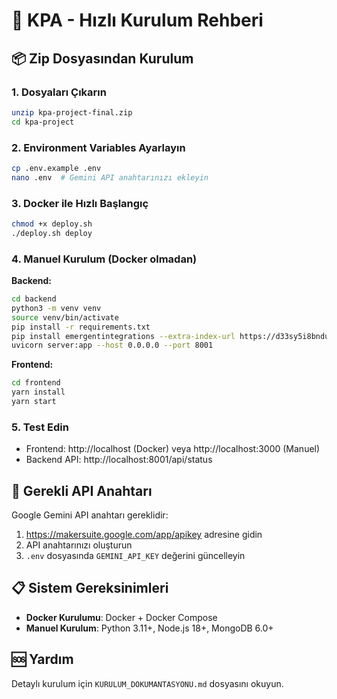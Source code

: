 # 🚀 KPA - Hızlı Kurulum Rehberi

## 📦 Zip Dosyasından Kurulum

### 1. Dosyaları Çıkarın
```bash
unzip kpa-project-final.zip
cd kpa-project
```

### 2. Environment Variables Ayarlayın
```bash
cp .env.example .env
nano .env  # Gemini API anahtarınızı ekleyin
```

### 3. Docker ile Hızlı Başlangıç
```bash
chmod +x deploy.sh
./deploy.sh deploy
```

### 4. Manuel Kurulum (Docker olmadan)

**Backend:**
```bash
cd backend
python3 -m venv venv
source venv/bin/activate
pip install -r requirements.txt
pip install emergentintegrations --extra-index-url https://d33sy5i8bnduwe.cloudfront.net/simple/
uvicorn server:app --host 0.0.0.0 --port 8001
```

**Frontend:**
```bash
cd frontend
yarn install
yarn start
```

### 5. Test Edin
- Frontend: http://localhost (Docker) veya http://localhost:3000 (Manuel)
- Backend API: http://localhost:8001/api/status

## 🔑 Gerekli API Anahtarı

Google Gemini API anahtarı gereklidir:
1. https://makersuite.google.com/app/apikey adresine gidin
2. API anahtarınızı oluşturun
3. `.env` dosyasında `GEMINI_API_KEY` değerini güncelleyin

## 📋 Sistem Gereksinimleri

- **Docker Kurulumu**: Docker + Docker Compose
- **Manuel Kurulum**: Python 3.11+, Node.js 18+, MongoDB 6.0+

## 🆘 Yardım

Detaylı kurulum için `KURULUM_DOKUMANTASYONU.md` dosyasını okuyun.